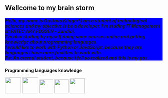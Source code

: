 <h2 align="left"> Wellcome to my brain storm </h2>
  <h5 style="background-color:blue;"> Hello, my name is Gustavo Klinger! I am a student of technological sciences and my objective is be a developer. I'm studing IT Management at FATEC ARY FOSSEN - Jundiaí.<br>I'm also studing by myself doing some courses online and getting knowledge about programming languages.<br> I would like to work with Python or JavaScript, because they are languages i have more facilities to work with.<br>Ps: An eternal student, because i fell so realized and this is my gas.</h5>
  
<p style="text-size:25px;"><strong>Programming languages knowledge</strong></p>  
<div style="center">
  <img src="https://github.com/GustavoK1/GustavoK/assets/36191144/0cab0e8e-ddd5-42d1-b53f-3677ce466d2f.png" width="51px" />
  <img src="https://github.com/GustavoK1/GustavoK/assets/36191144/add59589-f6d4-42b9-92b6-1a6211a0755f.png" width="51px" />
  <img src="https://github.com/GustavoK1/GustavoK/assets/36191144/d7e14016-fed6-4ee7-bc37-27026172ac58.png" width="44px" />
  <img src="https://github.com/GustavoK1/GustavoK/assets/36191144/606d710e-5348-40b2-9a31-052214431807.png" width="45px" />
  <img src="https://github.com/GustavoK1/GustavoK/assets/36191144/fa5085b9-fb83-4bab-ba1d-fa84bf48bf93.png" width="48px" />
  </div>












